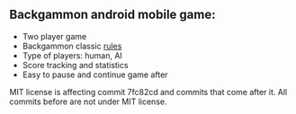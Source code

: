 ## Backgammon android mobile game:
* Two player game
* Backgammon classic [rules](https://en.wikipedia.org/wiki/Backgammon)
* Type of players: human, AI
* Score tracking and statistics
* Easy to pause and continue game after


MIT license is affecting commit 7fc82cd and commits that come after it. All commits before are not under MIT license.
